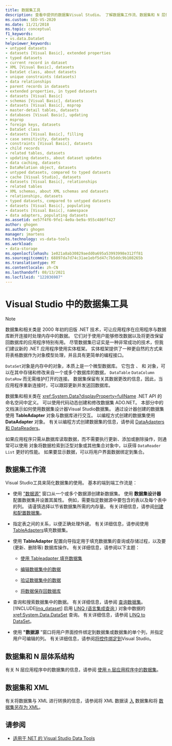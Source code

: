 ```yaml
---
title: 数据集工具
description: 查看中提供的数据集Visual Studio。 了解数据集工作流、数据集和 N 层体系结构，以及数据集和 XML。
ms.custom: SEO-VS-2020
ms.date: 11/21/2018
ms.topic: conceptual
f1_keywords:
- vs.data.DataSet
helpviewer_keywords:
- untyped datasets
- datasets [Visual Basic], extended properties
- typed datasets
- current record in dataset
- XML [Visual Basic], datasets
- DataSet class, about datasets
- unique constraints (datasets)
- data relationships
- parent records in datasets
- extended properties, in typed datasets
- datasets [Visual Basic]
- schemas [Visual Basic], datasets
- datasets [Visual Basic], msprop
- master-detail tables, datasets
- databases [Visual Basic], updating
- msprop
- foreign keys, datasets
- DataSet class
- datasets [Visual Basic], filling
- case sensitivity, datasets
- constraints [Visual Basic], datasets
- child records
- related tables, datasets
- updating datasets, about dataset updates
- data caching, datasets
- DataRelation object, datasets
- untyped datasets, compared to typed datasets
- cache [Visual Studio], datasets
- datasets [Visual Basic], relationships
- related tables
- XML schemas, about XML schemas and datasets
- relationships, datasets
- typed datasets, compared to untyped datasets
- datasets [Visual Basic], populating
- datasets [Visual Basic], namespace
- data adapters, populating datasets
ms.assetid: ee57f4f6-9fe1-4e0a-be9a-955c486ff427
author: ghogen
ms.author: ghogen
manager: jmartens
ms.technology: vs-data-tools
ms.workload:
- data-storage
ms.openlocfilehash: 1e021a8ab30829aedd0a695a53993998e312ff81
ms.sourcegitcommit: 68897da7d74c31ae1ebf5d47c7b5ddc9b108265b
ms.translationtype: MT
ms.contentlocale: zh-CN
ms.lasthandoff: 08/13/2021
ms.locfileid: "122036987"
---
```

# <a name="dataset-tools-in-visual-studio"></a>Visual Studio 中的数据集工具

> [!NOTE]
> 数据集和相关类是 2000 年初的旧版 .NET 技术，可让应用程序在应用程序与数据库断开连接时处理内存中的数据。 它们对于使用户能够修改数据以及将更改保留回数据库的应用程序特别有用。 尽管数据集已证实是一种非常成功的技术，但我们建议新的 .NET 应用程序使用实体框架。 实体框架提供了一种更自然的方式来将表格数据作为对象模型处理，并且具有更简单的编程接口。

`DataSet`对象是内存中的对象，本质上是一个微型数据库。 它包含 、 和 对象，可以在其中存储和修改来自一个或多个数据库的数据， `DataTable` `DataColumn` `DataRow` 而无需维护打开的连接。 数据集保留有关其数据更改的信息，因此，当应用程序重新连接时，可以跟踪更新并发送回数据库。

数据集和相关类在 <xref:System.Data?displayProperty=fullName> .NET API 的 命名空间中定义。 可以使用代码动态创建和修改数据集 ADO.NET。 本部分中的文档演示如何使用数据集设计器Visual Studio数据集。 通过设计器创建的数据集使用 **TableAdapter** 对象与数据库进行交互。 以编程方式创建的数据集使用 **DataAdapter** 对象。 有关以编程方式创建数据集的信息，请参阅 [DataAdapters 和 DataReaders](/dotnet/framework/data/adonet/dataadapters-and-datareaders)。

如果应用程序只需从数据库读取数据，而不需要执行更新、添加或删除操作，则通常可以使用 对象将数据检索到泛型对象或其他集合对象中，以获得 `DataReader` `List` 更好的性能。 如果要显示数据，可以将用户界面数据绑定到集合。

## <a name="dataset-workflow"></a>数据集工作流

Visual Studio工具来简化数据集的使用。 基本的端到端工作流是：

- 使用 ["数据源"](add-new-data-sources.md#data-sources-window) 窗口从一个或多个数据源创建新数据集。 使用 **数据集设计器** 配置数据集并设置其属性。 例如，需要指定数据源中要包含的表以及每个表中的列。 请谨慎选择以节省数据集所需的内存量。 有关详细信息，请参阅[创建和配置数据集](../data-tools/create-and-configure-datasets-in-visual-studio.md)。

- 指定表之间的关系，以便正确处理外键。 有关详细信息，请参阅使用 [TableAdapters](../data-tools/fill-datasets-by-using-tableadapters.md)填充数据集。

- 使用 **TableAdapter** 配置向导指定用于填充数据集的查询或存储过程，以及要 (更新、删除等) 数据库操作。 有关详细信息，请参阅以下主题：

  - [使用 Tableadapter 填充数据集](../data-tools/fill-datasets-by-using-tableadapters.md)

  - [编辑数据集中的数据](../data-tools/edit-data-in-datasets.md)

  - [验证数据集中的数据](../data-tools/validate-data-in-datasets.md)

  - [将数据保存回数据库](../data-tools/save-data-back-to-the-database.md)

- 查询和搜索数据集中的数据。 有关详细信息，请参阅 [查询数据集](../data-tools/query-datasets.md)。 [!INCLUDE[linq_dataset](../data-tools/includes/linq_dataset_md.md)] 启用 [LINQ (语言集成查询 ](/dotnet/csharp/linq/)) 对象中数据的 <xref:System.Data.DataSet> 查询。 有关详细信息，请参阅 [LINQ to DataSet](/dotnet/framework/data/adonet/linq-to-dataset)。

- 使用 **"数据源** "窗口将用户界面控件绑定到数据集或数据集的单个列，并指定用户可编辑的列。 有关详细信息，请参阅[将控件绑定到](../data-tools/bind-controls-to-data-in-visual-studio.md)Visual Studio。

## <a name="datasets-and-n-tier-architecture"></a>数据集和 N 层体系结构

有关 N 层应用程序中的数据集的信息，请参阅 [使用 n 层应用程序中的数据集](../data-tools/work-with-datasets-in-n-tier-applications.md)。

## <a name="datasets-and-xml"></a>数据集和 XML

有关将数据集与 XML 进行转换的信息，请参阅将 XML 数据读 [入](../data-tools/read-xml-data-into-a-dataset.md) 数据集和将 [数据集另存为 XML](../data-tools/save-a-dataset-as-xml.md)。

## <a name="see-also"></a>请参阅

- [适用于 NET 的 Visual Studio Data Tools](../data-tools/visual-studio-data-tools-for-dotnet.md)
